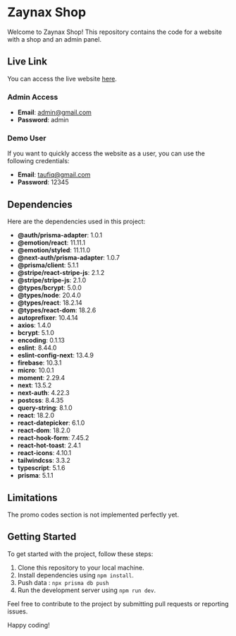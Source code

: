 # Zaynax Shop

Welcome to Zaynax Shop! This repository contains the code for a website with a shop and an admin panel.

## Live Link

You can access the live website [here](https://zaynax-shop.vercel.app/).

### Admin Access

- **Email**: admin@gmail.com
- **Password**: admin

### Demo User

If you want to quickly access the website as a user, you can use the following credentials:

- **Email**: taufiq@gmail.com
- **Password**: 12345

## Dependencies

Here are the dependencies used in this project:

- **@auth/prisma-adapter**: 1.0.1
- **@emotion/react**: 11.11.1
- **@emotion/styled**: 11.11.0
- **@next-auth/prisma-adapter**: 1.0.7
- **@prisma/client**: 5.1.1
- **@stripe/react-stripe-js**: 2.1.2
- **@stripe/stripe-js**: 2.1.0
- **@types/bcrypt**: 5.0.0
- **@types/node**: 20.4.0
- **@types/react**: 18.2.14
- **@types/react-dom**: 18.2.6
- **autoprefixer**: 10.4.14
- **axios**: 1.4.0
- **bcrypt**: 5.1.0
- **encoding**: 0.1.13
- **eslint**: 8.44.0
- **eslint-config-next**: 13.4.9
- **firebase**: 10.3.1
- **micro**: 10.0.1
- **moment**: 2.29.4
- **next**: 13.5.2
- **next-auth**: 4.22.3
- **postcss**: 8.4.35
- **query-string**: 8.1.0
- **react**: 18.2.0
- **react-datepicker**: 6.1.0
- **react-dom**: 18.2.0
- **react-hook-form**: 7.45.2
- **react-hot-toast**: 2.4.1
- **react-icons**: 4.10.1
- **tailwindcss**: 3.3.2
- **typescript**: 5.1.6
- **prisma**: 5.1.1

## Limitations

The promo codes section is not implemented perfectly yet.

## Getting Started

To get started with the project, follow these steps:

1. Clone this repository to your local machine.
2. Install dependencies using `npm install`.
3. Push data : `npx prisma db push`
4. Run the development server using `npm run dev`.

Feel free to contribute to the project by submitting pull requests or reporting issues.

Happy coding!
